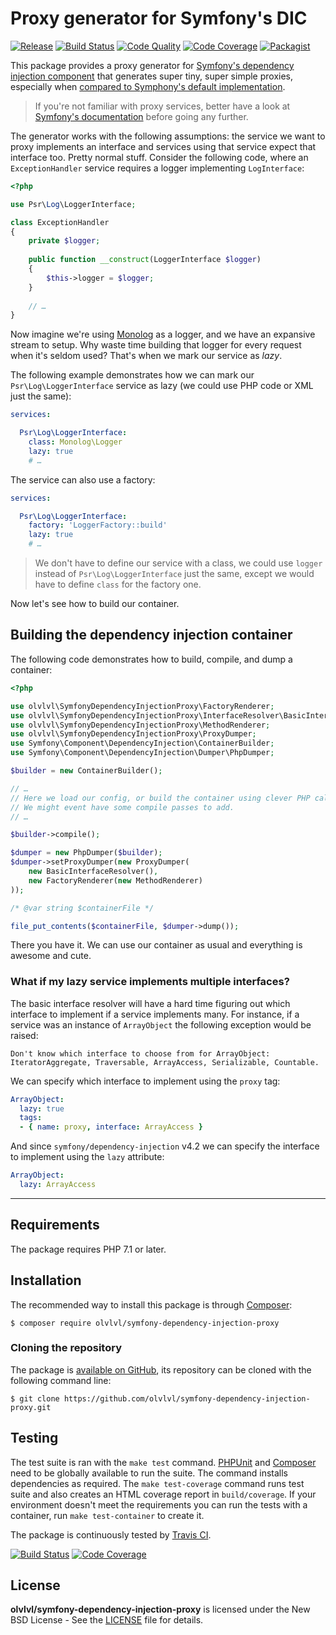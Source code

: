 # Proxy generator for Symfony's DIC

[![Release](https://img.shields.io/packagist/v/olvlvl/symfony-dependency-injection-proxy.svg)](https://packagist.org/packages/olvlvl/symfony-dependency-injection-proxy)
[![Build Status](https://img.shields.io/travis/olvlvl/symfony-dependency-injection-proxy.svg)](http://travis-ci.org/olvlvl/symfony-dependency-injection-proxy)
[![Code Quality](https://img.shields.io/scrutinizer/g/olvlvl/symfony-dependency-injection-proxy.svg)](https://scrutinizer-ci.com/g/olvlvl/symfony-dependency-injection-proxy)
[![Code Coverage](https://img.shields.io/coveralls/olvlvl/symfony-dependency-injection-proxy.svg)](https://coveralls.io/r/olvlvl/symfony-dependency-injection-proxy)
[![Packagist](https://img.shields.io/packagist/dt/olvlvl/symfony-dependency-injection-proxy.svg)](https://packagist.org/packages/olvlvl/symfony-dependency-injection-proxy)

This package provides a proxy generator for [Symfony's dependency injection component][1] that generates super tiny,
super simple proxies, especially when [compared to Symphony's default implementation][2].

> If you're not familiar with proxy services, better have a look at [Symfony's documentation][3] before going any
> further.

The generator works with the following assumptions: the service we want to proxy implements an interface and services
using that service expect that interface too. Pretty normal stuff. Consider the following code, where an
`ExceptionHandler` service requires a logger implementing `LogInterface`:

```php
<?php

use Psr\Log\LoggerInterface;

class ExceptionHandler
{
    private $logger;
    
    public function __construct(LoggerInterface $logger)
    {
        $this->logger = $logger;
    }
    
    // …
}
```

Now imagine we're using [Monolog](https://github.com/Seldaek/monolog) as a logger, and we have an expansive stream to
setup. Why waste time building that logger for every request when it's seldom used? That's when we mark our service as
_lazy_.

The following example demonstrates how we can mark our `Psr\Log\LoggerInterface` service as lazy (we could use PHP code
or XML just the same):

```yaml
services:

  Psr\Log\LoggerInterface:
    class: Monolog\Logger
    lazy: true
    # …
```

The service can also use a factory:

```yaml
services:

  Psr\Log\LoggerInterface:
    factory: 'LoggerFactory::build'
    lazy: true
    # …
```

> We don't have to define our service with a class, we could use `logger` instead of `Psr\Log\LoggerInterface` just
> the same, except we would have to define `class` for the factory one.

Now let's see how to build our container.

## Building the dependency injection container

The following code demonstrates how to build, compile, and dump a container:

```php
<?php

use olvlvl\SymfonyDependencyInjectionProxy\FactoryRenderer;
use olvlvl\SymfonyDependencyInjectionProxy\InterfaceResolver\BasicInterfaceResolver;
use olvlvl\SymfonyDependencyInjectionProxy\MethodRenderer;
use olvlvl\SymfonyDependencyInjectionProxy\ProxyDumper;
use Symfony\Component\DependencyInjection\ContainerBuilder;
use Symfony\Component\DependencyInjection\Dumper\PhpDumper;

$builder = new ContainerBuilder();

// …
// Here we load our config, or build the container using clever PHP calls.
// We might event have some compile passes to add.
// …

$builder->compile();

$dumper = new PhpDumper($builder);
$dumper->setProxyDumper(new ProxyDumper(
    new BasicInterfaceResolver(),
    new FactoryRenderer(new MethodRenderer)
));

/* @var string $containerFile */

file_put_contents($containerFile, $dumper->dump());
```

There you have it. We can use our container as usual and everything is awesome and cute.





### What if my lazy service implements multiple interfaces?

The basic interface resolver will have a hard time figuring out which interface to implement if a service implements
many. For instance, if a service was an instance of `ArrayObject` the following exception would be raised:

```
Don't know which interface to choose from for ArrayObject: IteratorAggregate, Traversable, ArrayAccess, Serializable, Countable.
```

We can specify which interface to implement using the `proxy` tag:

```yaml
ArrayObject:
  lazy: true
  tags:
  - { name: proxy, interface: ArrayAccess }
```

And since `symfony/dependency-injection` v4.2 we can specify the interface to implement using the `lazy` attribute:

```yaml
ArrayObject:
  lazy: ArrayAccess
```





----------





## Requirements

The package requires PHP 7.1 or later.





## Installation

The recommended way to install this package is through [Composer](http://getcomposer.org/):

	$ composer require olvlvl/symfony-dependency-injection-proxy





### Cloning the repository

The package is [available on GitHub](https://github.com/olvlvl/symfony-dependency-injection-proxy),
its repository can be cloned with the following command line:

	$ git clone https://github.com/olvlvl/symfony-dependency-injection-proxy.git





## Testing

The test suite is ran with the `make test` command. [PHPUnit](https://phpunit.de/) and
[Composer](http://getcomposer.org/) need to be globally available to run the suite. The command
installs dependencies as required. The `make test-coverage` command runs test suite and also creates
an HTML coverage report in `build/coverage`. If your environment doesn't meet the requirements you can run the tests
with a container, run `make test-container` to create it.

The package is continuously tested by [Travis CI](http://about.travis-ci.org/).

[![Build Status](https://img.shields.io/travis/olvlvl/symfony-dependency-injection-proxy.svg)](http://travis-ci.org/olvlvl/symfony-dependency-injection-proxy)
[![Code Coverage](https://img.shields.io/coveralls/olvlvl/symfony-dependency-injection-proxy.svg)](https://coveralls.io/r/olvlvl/symfony-dependency-injection-proxy)





## License

**olvlvl/symfony-dependency-injection-proxy** is licensed under the New BSD License - See the [LICENSE](LICENSE) file for details.






[1]: https://symfony.com/doc/current/components/dependency_injection.html
[2]: https://github.com/olvlvl/symfony-dependency-injection-proxy/wiki/Comparing-olvlvl's-proxy-generator-with-Symphony's
[3]: https://symfony.com/doc/current/service_container/lazy_services.html
